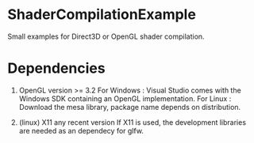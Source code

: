 # ShaderCompilationExample
Small examples for Direct3D or OpenGL shader compilation.

# Dependencies
1. OpenGL version >= 3.2 
For Windows	: Visual Studio comes with the Windows SDK containing an OpenGL implementation.
For Linux	: Download the mesa library, package name depends on distribution.

2. (linux) X11 any recent version
If X11 is used, the development libraries are needed as an dependecy for glfw.
